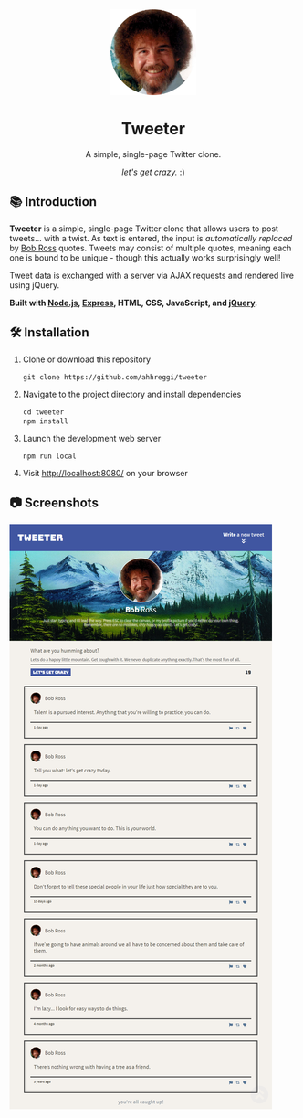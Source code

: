 <!-- TITLE -->
<div align="center">
<img src="public/images/bobross.png" alt="tweeter" width="150px">
<p>
<h1>Tweeter</h1>
<p>A simple, single-page Twitter clone.</p>
<p><i>let's get crazy.</i> :)
</p>
</div>

<!-- INTRODUCTION -->

## 📚 Introduction

<b>Tweeter</b> is a simple, single-page Twitter clone that allows users to post tweets... with a twist. As text is entered, the input is <i>automatically replaced</i> by [Bob Ross](https://en.wikipedia.org/wiki/Bob_Ross) quotes. Tweets may consist of multiple quotes, meaning each one is bound to be unique - though this actually works surprisingly well!

Tweet data is exchanged with a server via AJAX requests and rendered live using jQuery.

<b>Built with <a href="https://nodejs.org/en/">Node.js</a>, <a href="https://expressjs.com/">Express</a>, HTML, CSS, JavaScript, and [jQuery](https://jquery.com/).</b>

<!-- INSTALLATION -->

## 🛠 Installation

1. Clone or download this repository
   ```
   git clone https://github.com/ahhreggi/tweeter
   ```
2. Navigate to the project directory and install dependencies
   ```
   cd tweeter
   npm install
   ```
3. Launch the development web server
   ```
   npm run local
   ```
4. Visit <a href="http://localhost:8080/">http://localhost:8080/</a> on your browser

## 📷 Screenshots

<img src="./public/images/screenshots/tweeter.png" alt="screenshot">
